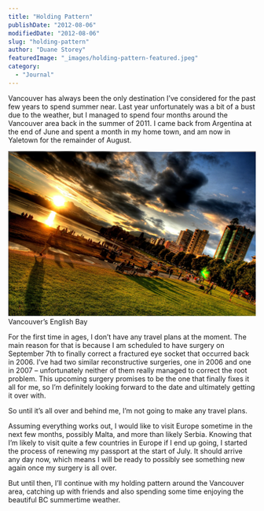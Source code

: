 ```yaml
---
title: "Holding Pattern"
publishDate: "2012-08-06"
modifiedDate: "2012-08-06"
slug: "holding-pattern"
author: "Duane Storey"
featuredImage: "_images/holding-pattern-featured.jpeg"
category:
  - "Journal"
---
```


Vancouver has always been the only destination I’ve considered for the past few years to spend summer near. Last year unfortunately was a bit of a bust due to the weather, but I managed to spend four months around the Vancouver area back in the summer of 2011. I came back from Argentina at the end of June and spent a month in my home town, and am now in Yaletown for the remainder of August.

[![](_images/holding-pattern-1.jpeg "English Bay")](http://www.migratorynerd.com/wordpress/wp-content/uploads/2012/08/eb.jpeg)Vancouver’s English Bay



For the first time in ages, I don’t have any travel plans at the moment. The main reason for that is because I am scheduled to have surgery on September 7th to finally correct a fractured eye socket that occurred back in 2006. I’ve had two similar reconstructive surgeries, one in 2006 and one in 2007 – unfortunately neither of them really managed to correct the root problem. This upcoming surgery promises to be the one that finally fixes it all for me, so I’m definitely looking forward to the date and ultimately getting it over with.

So until it’s all over and behind me, I’m not going to make any travel plans.

Assuming everything works out, I would like to visit Europe sometime in the next few months, possibly Malta, and more than likely Serbia. Knowing that I’m likely to visit quite a few countries in Europe if I end up going, I started the process of renewing my passport at the start of July. It should arrive any day now, which means I will be ready to possibly see something new again once my surgery is all over.

But until then, I’ll continue with my holding pattern around the Vancouver area, catching up with friends and also spending some time enjoying the beautiful BC summertime weather.